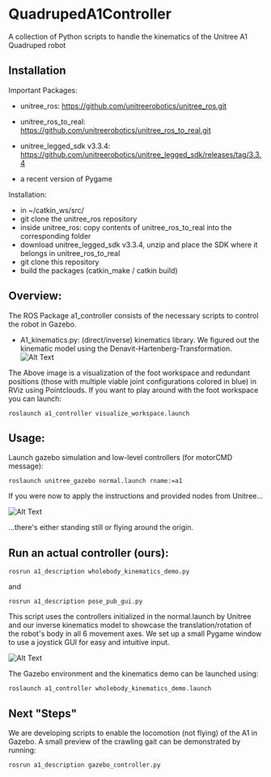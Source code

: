 
# QuadrupedA1Controller

A collection of Python scripts to handle the kinematics of the Unitree A1 Quadruped robot
## Installation


Important Packages:
- unitree_ros: 
    https://github.com/unitreerobotics/unitree_ros.git

- unitree_ros_to_real:
    https://github.com/unitreerobotics/unitree_ros_to_real.git

- unitree_legged_sdk v3.3.4:
    https://github.com/unitreerobotics/unitree_legged_sdk/releases/tag/3.3.4
- a recent version of Pygame

Installation:
- in ~/catkin_ws/src/
- git clone the unitree_ros repository
- inside unitree_ros: copy contents of unitree_ros_to_real into the corresponding folder
- download unitree_legged_sdk v3.3.4, unzip and place the SDK where it belongs in unitree_ros_to_real
- git clone this repository
- build the packages (catkin_make / catkin build)

## Overview:
The ROS Package a1_controller consists of the necessary scripts to control the robot in Gazebo.
- A1_kinematics.py: (direct/inverse) kinematics library. We figured out the kinematic model using the Denavit-Hartenberg-Transformation.
![Alt Text](https://i.imgur.com/f0Jjd32.png)

The Above image is a visualization of the foot workspace and redundant positions (those with multiple viable joint configurations colored in blue) in RViz using Pointclouds.
If you want to play around with the foot workspace you can launch:
```
roslaunch a1_controller visualize_workspace.launch
```

## Usage:
Launch gazebo simulation and low-level controllers (for motorCMD message):

```
roslaunch unitree_gazebo normal.launch rname:=a1
```

If you were now to apply the instructions and provided nodes from Unitree...

![Alt Text](https://media.giphy.com/media/v1.Y2lkPTc5MGI3NjExa3VyejJtYjhxOGlwejRmaWU3ZDdmY2tzNWRlNTJqYTNhODRneDZvdSZlcD12MV9pbnRlcm5hbF9naWZfYnlfaWQmY3Q9Zw/WuXrsGJsW7vYuUkg8t/giphy.gif)

...there's either standing still or flying around the origin.

## Run an actual controller (ours):

```
rosrun a1_description wholebody_kinematics_demo.py
```
and
```
rosrun a1_description pose_pub_gui.py
```

This script uses the controllers initialized in the normal.launch by Unitree and our inverse kinematics model to showcase the translation/rotation of the robot's body in all 6 movement axes. 
We set up a small Pygame window to use a joystick GUI for easy and intuitive input.


![Alt Text](https://media.giphy.com/media/v1.Y2lkPTc5MGI3NjExbnZvbW96OWoyZ3BsMGpmNnh5ZDRqdnE4bmU1aTRyYWFueHByajZ6YyZlcD12MV9pbnRlcm5hbF9naWZfYnlfaWQmY3Q9Zw/eOXNwK2yL2ZI6g3NbY/giphy.gif)

The Gazebo environment and the kinematics demo can be launched using:
```
roslaunch a1_controller wholebody_kinematics_demo.launch
```



## Next "Steps"
We are developing scripts to enable the locomotion (not flying) of the A1 in Gazebo. A small preview of the crawling gait can be demonstrated by running:

```
rosrun a1_description gazebo_controller.py
```
